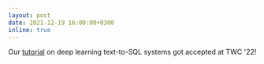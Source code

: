 ```yaml
---
layout: post
date: 2021-12-19 16:00:00+0300
inline: true
---
```


Our <a href="https://darelab.imsi.athenarc.gr/tutorials/text2sql_twc22/">tutorial</a> on deep learning text-to-SQL systems got accepted at TWC '22!
